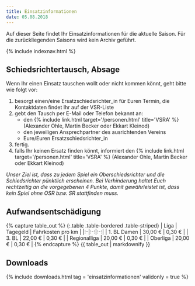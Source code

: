 ```yaml
---
title: Einsatzinformationen
date: 05.08.2018
---
```


Auf dieser Seite findet Ihr Einsatzinformationen für die aktuelle Saison. Für die zurückliegenden Saisons wird kein Archiv geführt.

{% include indexnav.html %}

## Schiedsrichtertausch, Absage

Wenn Ihr einen Einsatz tauschen wollt oder nicht kommen könnt, geht bitte wie folgt vor:

1. besorgt einen/eine Ersatzschiedsrichter_in für Euren Termin, die Kontaktdaten findet Ihr auf der VSR-Liste
2. gebt den Tausch per E-Mail oder Telefon bekannt an:
	- den {% include link.html target='/personen.html' title='VSRA' %} (Alexander Ohle, Martin Becker oder Ekkart Kleinod)
	- den jeweiligen Ansprechpartner des ausrichtenden Vereins
	- Eure/Euren Ersatzschiedsrichter_in
3. fertig.
4. falls Ihr keinen Ersatz finden könnt, informiert den {% include link.html target='/personen.html' title='VSRA' %} (Alexander Ohle, Martin Becker oder Ekkart Kleinod)

*Unser Ziel ist, dass zu jedem Spiel ein Oberschiedsrichter und die Schiedsrichter pünktlich erscheinen. Bei Verhinderung haltet Euch rechtzeitig an die vorgegebenen 4 Punkte, damit gewährleistet ist, dass kein Spiel ohne OSR bzw. SR stattfinden muss.*


## Aufwandsentschädigung

<div class="table-responsive">
{% capture table_out %}
{:.table .table-bordered .table-striped}
| Liga | Tagegeld | Fahrkosten pro km |
|:-|:-:|:-:|
| 1. BL Damen | 30,00 € | 0,30 € |
| 3. BL | 22,00 € | 0,30 € |
| Regionalliga | 20,00 € | 0,30 € |
| Oberliga | 20,00 € | 0,30 € |
{% endcapture %}
{{ table_out | markdownify }}
</div>


## Downloads

{% include downloads.html tag = 'einsatzinformationen' validonly = true %}
